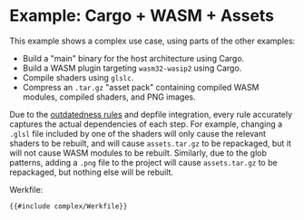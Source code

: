 # Example: Cargo + WASM + Assets

This example shows a complex use case, using parts of the other examples:

- Build a "main" binary for the host architecture using Cargo.
- Build a WASM plugin targeting `wasm32-wasip2` using Cargo.
- Compile shaders using `glslc`.
- Compress an `.tar.gz` "asset pack" containing compiled WASM modules, compiled
  shaders, and PNG images.

Due to the [outdatedness rules](../outdatedness.md) and depfile integration,
every rule accurately captures the actual dependencies of each step. For
example, changing a `.glsl` file included by one of the shaders will only cause
the relevant shaders to be rebuilt, and will cause `assets.tar.gz` to be
repackaged, but it will not cause WASM modules to be rebuilt. Similarly, due to
the glob patterns, adding a `.png` file to the project will cause
`assets.tar.gz` to be repackaged, but nothing else will be rebuilt.

Werkfile:

```werk
{{#include complex/Werkfile}}
```
